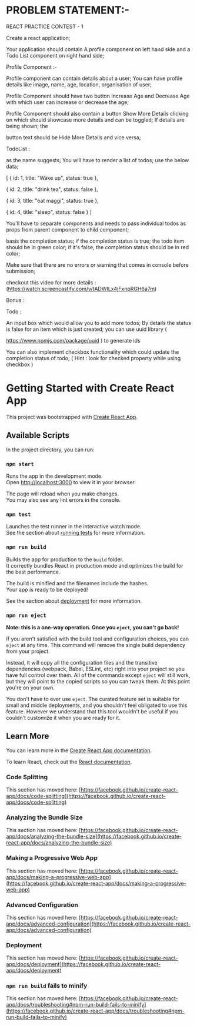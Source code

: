 # PROBLEM STATEMENT:-

REACT PRACTICE CONTEST - 1

Create a react application;

Your application should contain A profile component on left hand side and a Todo List component on right hand side;

Profile Component :-

Profile component can contain details about a user; You can have profile details like image, name, age, location, organisation of user;

Profile Component should have two button Increase Age and Decrease Age with which user can increase or decrease the age;

Profile Component should also contain a button Show More Details clicking on which should showcase more details and can be toggled; If details are being shown; the

button text should be Hide More Details and vice versa;

TodoList :

as the name suggests; You will have to render a list of todos; use the below data;

[
  { id: 1, title: "Wake up", status: true },
  
  { id: 2, title: "drink tea", status: false },
  
  { id: 3, title: "eat maggi", status: true },
  
  { id: 4, title: "sleep", status: false }
]

You'll have to separate components and needs to pass individual todos as props from parent component to child component;

basis the completion status; if the completion status is true; the todo item should be in green color; if it's false, the completion status should be in red color;

Make sure that there are no errors or warning that comes in console before submission;

checkout this video for more details : (https://watch.screencastify.com/v/tADWILx4jFxnpRGH6a7m)

Bonus :

Todo :

An input box which would allow you to add more todos; By details the status is false for an item which is just created; you can use uuid library (

https://www.npmjs.com/package/uuid ) to generate ids

You can also implement checkbox functionality which could update the completion status of todo; ( Hint : look for checked property while using checkbox )







# Getting Started with Create React App

This project was bootstrapped with [Create React App](https://github.com/facebook/create-react-app).

## Available Scripts

In the project directory, you can run:

### `npm start`

Runs the app in the development mode.\
Open [http://localhost:3000](http://localhost:3000) to view it in your browser.

The page will reload when you make changes.\
You may also see any lint errors in the console.

### `npm test`

Launches the test runner in the interactive watch mode.\
See the section about [running tests](https://facebook.github.io/create-react-app/docs/running-tests) for more information.

### `npm run build`

Builds the app for production to the `build` folder.\
It correctly bundles React in production mode and optimizes the build for the best performance.

The build is minified and the filenames include the hashes.\
Your app is ready to be deployed!

See the section about [deployment](https://facebook.github.io/create-react-app/docs/deployment) for more information.

### `npm run eject`

**Note: this is a one-way operation. Once you `eject`, you can't go back!**

If you aren't satisfied with the build tool and configuration choices, you can `eject` at any time. This command will remove the single build dependency from your project.

Instead, it will copy all the configuration files and the transitive dependencies (webpack, Babel, ESLint, etc) right into your project so you have full control over them. All of the commands except `eject` will still work, but they will point to the copied scripts so you can tweak them. At this point you're on your own.

You don't have to ever use `eject`. The curated feature set is suitable for small and middle deployments, and you shouldn't feel obligated to use this feature. However we understand that this tool wouldn't be useful if you couldn't customize it when you are ready for it.

## Learn More

You can learn more in the [Create React App documentation](https://facebook.github.io/create-react-app/docs/getting-started).

To learn React, check out the [React documentation](https://reactjs.org/).

### Code Splitting

This section has moved here: [https://facebook.github.io/create-react-app/docs/code-splitting](https://facebook.github.io/create-react-app/docs/code-splitting)

### Analyzing the Bundle Size

This section has moved here: [https://facebook.github.io/create-react-app/docs/analyzing-the-bundle-size](https://facebook.github.io/create-react-app/docs/analyzing-the-bundle-size)

### Making a Progressive Web App

This section has moved here: [https://facebook.github.io/create-react-app/docs/making-a-progressive-web-app](https://facebook.github.io/create-react-app/docs/making-a-progressive-web-app)

### Advanced Configuration

This section has moved here: [https://facebook.github.io/create-react-app/docs/advanced-configuration](https://facebook.github.io/create-react-app/docs/advanced-configuration)

### Deployment

This section has moved here: [https://facebook.github.io/create-react-app/docs/deployment](https://facebook.github.io/create-react-app/docs/deployment)

### `npm run build` fails to minify

This section has moved here: [https://facebook.github.io/create-react-app/docs/troubleshooting#npm-run-build-fails-to-minify](https://facebook.github.io/create-react-app/docs/troubleshooting#npm-run-build-fails-to-minify)
